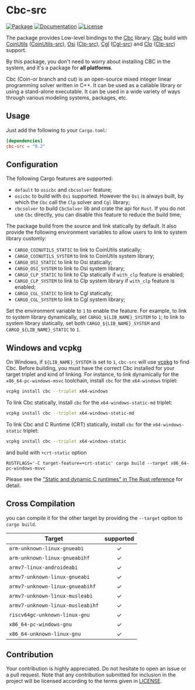 # Cbc-src

[![Package][package-img]][package-url] [![Documentation][documentation-img]][documentation-url] [![License][license-img]][license-url]

The package provides Low-level bindings to the [Cbc] library. [Cbc] build with [CoinUtils] ([CoinUtils-src]), [Osi] ([Clp-src]), [Cgl] ([Cgl-src]) and [Clp] ([Clp-src]) support.

By this package, you don't need to worry about installing CBC in the system, and it's a package for **all platforms**.

Cbc (Coin-or branch and cut) is an open-source mixed integer linear programming solver written in C++. It can be used as a callable library or using a stand-alone executable. It can be used in a wide variety of ways through various modeling systems, packages, etc.

## Usage
Just add the following to your `Cargo.toml`:

```toml
[dependencies]
cbc-src = "0.2"
```

## Configuration

The following Cargo features are supported:

* `default` to `osicbc` and `cbcsolver` feature;
* `osicbc` to build with `Osi` supported. However the `Osi` is always built, by which the `Cbc` call the `Clp` solver and `Cgl` library;
* `cbcsolver` to build `CbcSolver` lib and crate the api for `Rust`. If you do not use `Cbc` directly, you can disable this feature to reduce the build time;

The package build from the source and link statically by default. It also provide the following environment variables to allow users to link to system library customly:

* `CARGO_COINUTILS_STATIC` to link to CoinUtils statically;
* `CARGO_COINUTILS_SYSTEM` to link to CoinUtils system library;
* `CARGO_OSI_STATIC` to link to Osi statically;
* `CARGO_OSI_SYSTEM` to link to Osi system library;
* `CARGO_CLP_STATIC` to link to Clp statically if `with_clp` feature is enabled;
* `CARGO_CLP_SYSTEM` to link to Clp system library if `with_clp` feature is enabled;
* `CARGO_CGL_STATIC` to link to Cgl statically;
* `CARGO_CGL_SYSTEM` to link to Cgl system library;

Set the environment variable to `1` to enable the feature. For example, to link to system library dynamically, set `CARGO_${LIB_NAME}_SYSTEM` to `1`; to link to system library statically, set both `CARGO_${LIB_NAME}_SYSTEM` and `CARGO_${LIB_NAME}_STATIC` to `1`.

## Windows and vcpkg

On Windows, if `${LIB_NAME}_SYSTEM` is set to `1`, `cbc-src` will use 
[vcpkg] to find Cbc. Before building, you must have the correct Cbc 
installed for your target triplet and kind of linking. For instance,
to link dynamically for the `x86_64-pc-windows-msvc` toolchain, install
 `cbc` for the `x64-windows` triplet:

```sh
vcpkg install cbc --triplet x64-windows
```

To link Cbc statically, install `cbc` for the `x64-windows-static-md` triplet:

```sh
vcpkg install cbc --triplet x64-windows-static-md
```

To link Cbc and C Runtime (CRT) statically, install `cbc` for the `x64-windows-static` triplet:

```sh
vcpkg install cbc --triplet x64-windows-static
```

and build with `+crt-static` option

```
RUSTFLAGS='-C target-feature=+crt-static' cargo build --target x86_64-pc-windows-msvc
```

Please see the ["Static and dynamic C runtimes" in The Rust reference](https://doc.rust-lang.org/reference/linkage.html#static-and-dynamic-c-runtimes) for detail.

## Cross Compilation

you can compile it for the other target by providing the `--target` option to 
`cargo build`. 


| Target                               |  supported  |
|--------------------------------------|:-----------:|
| `arm-unknown-linux-gnueabi`          | ✓   |
| `arm-unknown-linux-gnueabihf`        | ✓   |
| `armv7-linux-androideabi`            | ✓   |
| `armv7-unknown-linux-gnueabi`        | ✓   |
| `armv7-unknown-linux-gnueabihf`      | ✓   |
| `armv7-unknown-linux-musleabi`       | ✓   |
| `armv7-unknown-linux-musleabihf`     | ✓   |
| `riscv64gc-unknown-linux-gnu`        | ✓   |
| `x86_64-pc-windows-gnu`              | ✓   |
| `x86_64-unknown-linux-gnu`           | ✓   |

## Contribution

Your contribution is highly appreciated. Do not hesitate to open an issue or a
pull request. Note that any contribution submitted for inclusion in the project
will be licensed according to the terms given in [LICENSE](license-url).

[CoinUtils]: https://github.com/coin-or/CoinUtils
[Osi]: https://github.com/coin-or/Osi
[Cgl]: https://github.com/coin-or/Cgl
[Clp]: https://github.com/coin-or/Clp
[Cbc]: https://github.com/coin-or/Cbc
[BCP]: https://github.com/coin-or/BCP

[CoinUtils-src]: https://github.com/Maroon502/coinutils-src
[Osi-src]: https://github.com/Maroon502/osi-src
[Cgl-src]: https://github.com/Maroon502/cgl-src
[Clp-src]: https://github.com/Maroon502/clp-src
[Cbc-src]: https://github.com/Maroon502/cbc-src
[BCP-src]: https://github.com/Maroon502/bcp-src

[vcpkg]: https://github.com/Microsoft/vcpkg

[documentation-img]: https://docs.rs/cbc-src/badge.svg
[documentation-url]: https://docs.rs/cbc-src
[package-img]: https://img.shields.io/crates/v/cbc-src.svg
[package-url]: https://crates.io/crates/cbc-src
[license-img]: https://img.shields.io/crates/l/cbc-src.svg
[license-url]: https://github.com/Maroon502/cbc-src/blob/master/LICENSE.md
